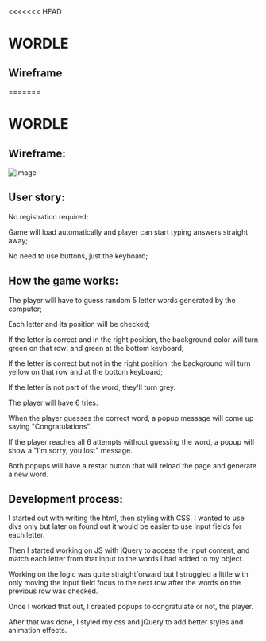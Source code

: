 <<<<<<< HEAD
# WORDLE

## Wireframe
=======

# WORDLE

## Wireframe:
![image](https://media.git.generalassemb.ly/user/44792/files/bbbd430e-0a6d-4191-aed8-746f43955e70)

## User story:

No registration required;

Game will load automatically and player can start typing answers straight away;

No need to use buttons, just the keyboard;

## How the game works:

The player will have to guess random 5 letter words generated by the computer;

Each letter and its position will be checked;

If the letter is correct and in the right position, the background color will turn green on that row; and green at the bottom keyboard;

If the letter is correct but not in the right position, the background will turn yellow on that row and at the bottom keyboard;

If the letter is not part of the word, they'll turn grey.

The player will have 6 tries.

When the player guesses the correct word, a popup message will come up saying "Congratulations".

If the player reaches all 6 attempts without guessing the word, a popup will show a "I'm sorry, you lost" message.

Both popups will have a restar button that will reload the page and generate a new word.


## Development process:

I started out with writing the html, then styling with CSS. I wanted to use divs only but later on found out it would be easier to use input fields for each letter.

Then I started working on JS with jQuery to access the input content, and match each letter from that input to the words I had added to my object.

Working on the logic was quite straightforward but I struggled a little with only moving the input field focus to the next row after the words on the previous row was checked.

Once I worked that out, I created popups to congratulate or not, the player.

After that was done, I styled my css and jQuery to add better styles and animation effects.